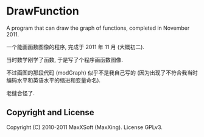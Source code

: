 # DrawFunction

A program that can draw the graph of functions, completed in November 2011.

一个能画函数图像的程序, 完成于 2011 年 11 月 (大概初二).

当时数学刚学了函数, 于是写了个程序画函数图像.

不过画图的那段代码 (modGraph) 似乎不是我自己写的 (因为出现了不符合我当时编码水平和英语水平的缩进和变量命名).

老缝合怪了.

## Copyright and License

Copyright (C) 2010-2011 MaxXSoft (MaxXing). License GPLv3.
